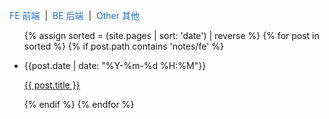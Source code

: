 <style>
  .content-tabs .current {
    font-weight: bold;
    border-color: #1e6bb8;
  }
  .content-tabs span {
    transition: all .2s;
    color: #1e6bb8;
    border-bottom: 2px solid transparent;
  }
</style>

<p class="content-tabs">
  <span id="feHandler">FE 前端</span>
  &nbsp;|&nbsp;
  <span id="beHandler">BE 后端</span>
  &nbsp;|&nbsp;
  <span id="otherHandler">Other 其他</span>
</p>

<ul id="feContent">
  {% assign sorted = (site.pages | sort: 'date') | reverse %}
  {% for post in sorted %}
    {% if post.path contains 'notes/fe' %}
      <li>
        <p>{{post.date | date: "%Y-%m-%d %H:%M"}}</p>
        <p><a href="{{ post.url }}">{{ post.title }}</a></p>
      </li>
    {% endif %}
  {% endfor %}
</ul>
<ul id="beContent" style="display:none">
  {% assign sorted = (site.pages | sort: 'date') | reverse %}
  {% for post in sorted %}
    {% if post.path contains 'notes/be' %}
      <li>
        <p>{{post.date | date: "%Y-%m-%d %H:%M"}}</p>
        <p><a href="{{ post.url }}">{{ post.title }}</a></p>
      </li>
    {% endif %}
  {% endfor %}
</ul>
<ul id="otherContent" style="display:none">
  {% assign sorted = (site.pages | sort: 'date') | reverse %}
  {% for post in sorted %}
    {% if post.path contains 'notes/other' %}
      <li>
        <p>{{post.date | date: "%Y-%m-%d %H:%M"}}</p>
        <p><a href="{{ post.url }}">{{ post.title }}</a></p>
      </li>
    {% endif %}
  {% endfor %}
</ul>

<script>
(function() {
  var $handler = {
    fe: document.getElementById('feHandler'),
    be: document.getElementById('beHandler'),
    other: document.getElementById('otherHandler')
  }
  var $content = {
    fe: document.getElementById('feContent'),
    be: document.getElementById('beContent'),
    other: document.getElementById('otherContent')
  }

  function swithSection (name) {
    var contents = ['fe', 'be', 'other'].filter(function (item) {
      return item.includes(name);
    });
    contents.forEach(function(item) {
      $handler[name].className = '';
      $content[name].style.display = 'none';
    })
    $handler[name].className = 'current';
    $content[name].style.display = 'block';
  };

  $handler.fe = function() {
    swithSection('fe')
  };
  $handler.be = function() {
    swithSection('be')
  };
  handler.other = function() {
    swithSection('other')
  };
})();
</script>
